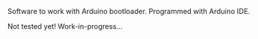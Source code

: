 Software to work with Arduino bootloader. Programmed with Arduino IDE.

Not tested yet! Work-in-progress...
